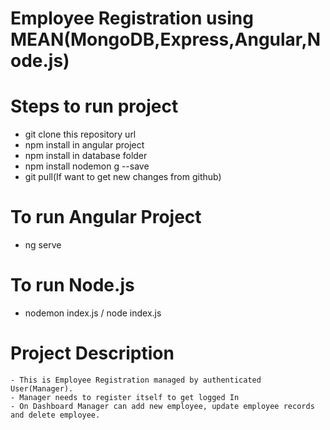 # Employee Registration using MEAN(MongoDB,Express,Angular,Node.js)
# Steps to run project
  - git clone this repository url
  - npm install in angular project
  - npm install in database folder
  - npm install nodemon g --save
  - git pull(If want to get new changes from github)
  
 # To run Angular Project
  - ng serve
  
 # To run Node.js
  - nodemon index.js / node index.js
  
  # Project Description
    - This is Employee Registration managed by authenticated User(Manager).
    - Manager needs to register itself to get logged In
    - On Dashboard Manager can add new employee, update employee records and delete employee.
   
   
   
